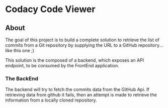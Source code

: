 # Codacy Code Viewer

## About
The goal of this project is to build a complete solution to retrieve the list of commits from a Git repository by supplying the URL to a GitHub repository... like this one ;)

This solution is the composed of a backend, which exposes an API endpoint, to be consumed by the FrontEnd application.

### The BackEnd

The backend will try to fetch the commits data from the GitHub Api. If retrieving data from github it fails, then an attempt is made to retrieve the information from a locally cloned repository.

 
